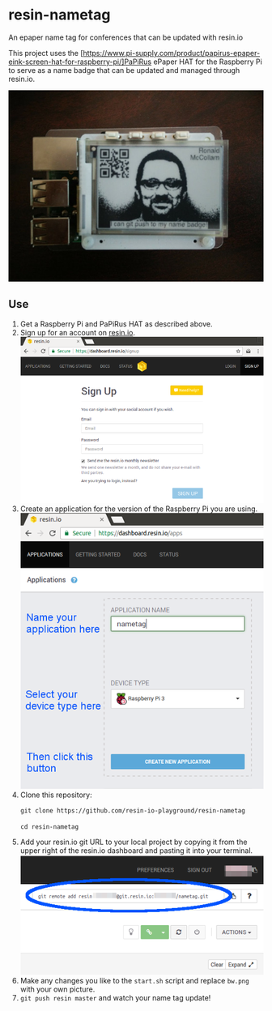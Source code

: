 # resin-nametag
An epaper name tag for conferences that can be updated with resin.io

This project uses the [https://www.pi-supply.com/product/papirus-epaper-eink-screen-hat-for-raspberry-pi/]PaPiRus ePaper HAT for the Raspberry Pi to serve as a name badge that can be updated and managed through resin.io.

![picture of a working resin-nametag](doc/preview.jpg)

## Use

1. Get a Raspberry Pi and PaPiRus HAT as described above.
2. Sign up for an account on [resin.io](https://resin.io).
![resin.io sign up form](doc/signup.png)
3. Create an application for the version of the Raspberry Pi you are using.
![resin.io application creation form](doc/createapp.png)
4. Clone this repository:
    ```
    git clone https://github.com/resin-io-playground/resin-nametag
    
    cd resin-nametag
    ```  
5. Add your resin.io git URL to your local project by copying it from the upper right of the resin.io dashboard and pasting it into your terminal.
![resin.io git remote URL](doc/gitremote.png)
6. Make any changes you like to the `start.sh` script and replace `bw.png` with your own picture.
7. `git push resin master` and watch your name tag update!
